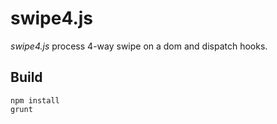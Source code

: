 swipe4.js
=========

_swipe4.js_ process 4-way swipe on a dom and dispatch hooks.


Build
-----

```
npm install
grunt
```
